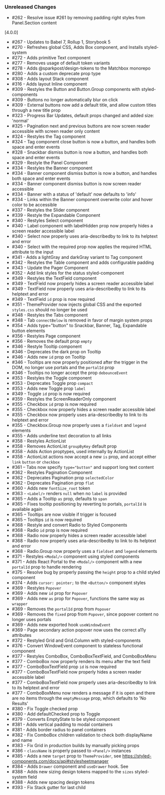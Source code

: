 ### Unreleased Changes

- #262 - Resolve issue #261 by removing padding right styles from Panel.Section content

[4.0.0]

- #267 - Updates to Babel 7, Rollup 1, Storybook 5
- #270 - Refreshes global CSS, Adds Box component, and Installs styled-system
- #272 - Adds primitive Text component
- #277 - Removes usage of default token variants
- #278 - Adds @sparkpost/design-tokens to the Matchbox monorepo
- #280 - Adds a custom deprecate prop type
- #308 - Adds layout Stack component
- #316 - Adds layout Inline component
- #309 - Restyles the Button and Button.Group components with styled-components
- #309 - Buttons no longer automatically blur on click
- #309 - External buttons now add a default title, and allow custom titles through a new title prop
- #323 - Progress Bar Updates, default props changed and added size: 'normal'
- #325 - Pagination next and previous buttons are now screen reader accessible with screen reader
  only content
- #324 - Restyles the Tag component
- #324 - Tag component close button is now a button, and handles both space and enter events
- #328 - Snackbar dismiss button is now a button, and handles both space and enter events
- #329 - Restyle the Panel Component
- #334 - Restyles the Banner component
- #334 - Banner component dismiss button is now a button, and handles both space and enter events
- #334 - Banner component dismiss button is now screen reader accessible
- #334 - Banner with a status of 'default' now defaults to 'info'
- #334 - Links within the Banner component overwrite color and hover color to be accessible
- #337 - Restyles the Slider component
- #339 - Restyle the Expandable Component
- #340 - Restyles Select component
- #340 - Label component with labelHidden prop now properly hides a screen reader accessible label
- #340 - Select now properly uses aria-describedby to link to its helptext and error
- #340 - Select with the required prop now applies the required HTML attribute to the input
- #341 - Adds a lightGray and darkGray variant to Tag component
- #342 - Restyles the Table component and adds configurable padding
- #343 - Update the Pager Component
- #352 - Add link styles for the status styled-component
- #349 - Restyles the TextField component
- #349 - TextField now properly hides a screen reader accessible label
- #349 - TextField now properly uses aria-describedby to link to its helptext and error
- #349 - TextField `id` prop is now required
- #351 - ThemeProvider now injects global CSS and the exported `styles.css` should no longer be used
- #348 - Restyles the Tabs component
- #348 - Tab `connectBelow` is removed in favor of margin system props
- #354 - Adds type="button" to Snackbar, Banner, Tag, Expandable button elements
- #356 - Restyles Page component
- #356 - Removes the default prop `empty`
- #346 - Restyle Tooltip component
- #346 - Deprecates the dark prop on Tooltip
- #346 - Adds new `id` prop on Tooltip
- #346 - Tooltips are now properly positioned after the trigger in the DOM, no longer use portals
  and the `portalId` prop
- #346 - Tooltips no longer accept the prop `debounceEvent`
- #353 - Restyles the Toggle component
- #353 - Deprecates Toggle prop `compact`
- #353 - Adds new Toggle prop `label`
- #349 - Toggle `id` prop is now required
- #359 - Restyles the ScreenReaderOnly component
- #355 - Checkbox `id` prop is now required
- #355 - Checkbox now properly hides a screen reader accessible label
- #355 - Checkbox now properly uses aria-describedby to link to its helptext and error
- #355 - Checkbox.Group now properly uses a `fieldset` and `legend` elements
- #355 - Adds underline text decoration to all links
- #358 - Restyles ActionList
- #358 - Removes ActionList `groupByKey` default prop
- #358 - Adds Action proptypes, used internally by ActionList
- #358 - ActionList actions now accept a new `is` prop, and accept either `link` `button` or
  `checkbox`
- #361 – Tabs now specify `type="button"` and support long text content
- #362 - Restyles Pagination Component
- #362 - Deprecates Pagination prop `selectedColor`
- #362 - Deprecates Pagination prop `flat`
- #360 - Adds new `fontSize_root` token
- #363 - `<Label/>` renders `null` when no `label` is provided
- #365 – Adds a Tooltip `as` prop, defaults to `span`
- #365 – Fixes tooltip positioning by reverting to portals, `portalId` is available again
- #365 – Tooltips are now visible if trigger is focused
- #365 – Tooltips `id` is now required
- #368 - Restyle and convert Radio to Styled Components
- #368 - Radio `id` prop is now required
- #368 - Radio now properly hides a screen reader accessible label
- #368 - Radio now properly uses aria-describedby to link to its helptext and error
- #368 - Radio.Group now properly uses a `fieldset` and `legend` elements
- #371 - Restyles `<Modal/>` component using styled components
- #371 - Adds React Portal to the `<Modal/>` component with a new `portalId` prop to handle
  rendering
- #375 - Resolve bug by properly passing the `height` prop to a child styled component
- #374 - Adds `cursor: pointer;` to the `<Button/>` component styles
- #369 - Restyles `Popover`
- #369 - Adds new `id` prop for `Popover`
- #369 - Adds new `as` prop for `Popover`, functions the same way as `wrapper`
- #369 - Removes the `portalId` prop from `Popover`
- #369 - Removes the `fixed` prop from `Popover`, since popover content no longer uses portals
- #369 - Adds new exported hook `useWindowEvent`
- #369 - Page secondary action popover now uses the correct a11y attributes
- #372 - Restyled Grid and Grid.Column with styled-components
- #376 - Convert WindowEvent component to stateless functional component
- #377 - Restyles ComboBox, ComboBoxTextField, and ComboBoxMenu
- #377 - ComboBox now properly renders its menu after the text field
- #377 - ComboBoxTextField prop `id` is now required
- #377 - ComboBoxTextField now properly hides a screen reader accessible label
- #377 - ComboBoxTextField now properly uses aria-describedby to link to its helptext and error
- #377 - ComboBoxMenu now renders a message if it is open and there are no items through the
  `emptyMessage` prop, which defaults to 'No Results'
- #380 - Fix Toggle checked prop
- #380 - Add defaultChecked prop to Toggle
- #379 - Converts EmptyState to be styled component
- #381 - Adds vertical padding to modal containers
- #381 - Adds border radius to panel containers
- #382 - Fix ComboBox children validation to check both displayName and name
- #383 - Fix Grid in production builds by manually picking props
- #386 - `className` is properly passed to `<Panel/>` instances
- #385 - Adds a new `target` prop to `ThemeProvider`, see
  https://styled-components.com/docs/api#stylesheetmanager
- #384 - Adds `Drawer` component and `useDrawer` hook. See
- #388 - Adds new sizing design tokens mapped to the `sizes` styled-system field
- #388 - Adds new spacing design tokens
- #393 - Fix Stack gutter for last child
